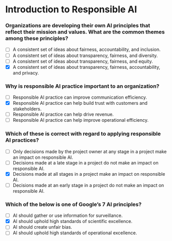 # Introduction to Responsible AI

### Organizations are developing their own AI principles that reflect their mission and values. What are the common themes among these principles?

- [ ] A consistent set of ideas about fairness, accountability, and inclusion.
- [ ] A consistent set of ideas about transparency, fairness, and diversity.
- [ ] A consistent set of ideas about transparency, fairness, and equity.
- [X] A consistent set of ideas about transparency, fairness, accountability, and privacy.

### Why is responsible AI practice important to an organization?

- [ ] Responsible AI practice can improve communication efficiency.
- [X] Responsible AI practice can help build trust with customers and stakeholders.
- [ ] Responsible AI practice can help drive revenue.
- [ ] Responsible AI practice can help improve operational efficiency.

### Which of these is correct with regard to applying responsible AI practices?

- [ ] Only decisions made by the project owner at any stage in a project make an impact on responsible AI.
- [ ] Decisions made at a late stage in a project do not make an impact on responsible AI.
- [X] Decisions made at all stages in a project make an impact on responsible AI.
- [ ] Decisions made at an early stage in a project do not make an impact on responsible AI.

### Which of the below is one of Google’s 7 AI principles?

- [ ] AI should gather or use information for surveillance.
- [X] AI should uphold high standards of scientific excellence.
- [ ] AI should create unfair bias.
- [ ] AI should uphold high standards of operational excellence.